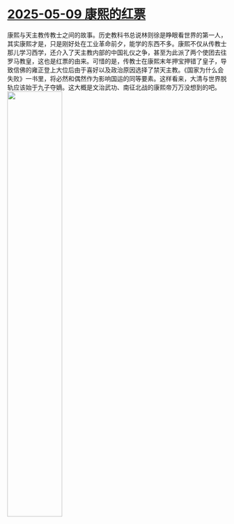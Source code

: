 # [2025-05-09 康熙的红票](https://github.com/myccnn/tuix40/issues/45)

康熙与天主教传教士之间的故事。历史教科书总说林则徐是睁眼看世界的第一人，其实康熙才是，只是刚好处在工业革命前夕，能学的东西不多。康熙不仅从传教士那儿学习西学，还介入了天主教内部的中国礼仪之争，甚至为此派了两个使团去往罗马教皇，这也是红票的由来。可惜的是，传教士在康熙末年押宝押错了皇子，导致信佛的雍正登上大位后由于喜好以及政治原因选择了禁天主教。《国家为什么会失败》一书里，将必然和偶然作为影响国运的同等要素。这样看来，大清与世界脱轨应该始于九子夺嫡。这大概是文治武功、南征北战的康熙帝万万没想到的吧。
<img src="https://github.com/user-attachments/assets/a1230b97-5f5c-4b99-acd2-6ad463382e37" width="50%">